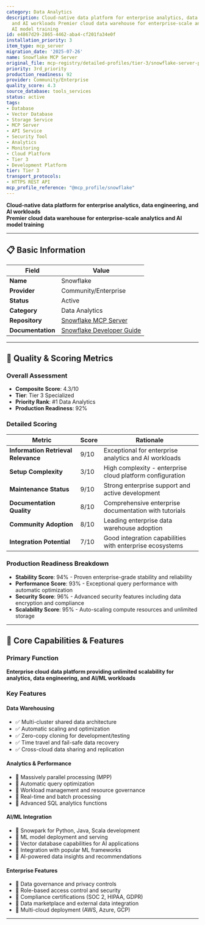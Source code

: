 ```yaml
---
category: Data Analytics
description: Cloud-native data platform for enterprise analytics, data engineering,
  and AI workloads Premier cloud data warehouse for enterprise-scale analytics and
  AI model training
id: e4867d29-2865-4462-aba4-cf201fa34e0f
installation_priority: 3
item_type: mcp_server
migration_date: '2025-07-26'
name: Snowflake MCP Server
original_file: mcp-registry/detailed-profiles/tier-3/snowflake-server-profile.md
priority: 3rd_priority
production_readiness: 92
provider: Community/Enterprise
quality_score: 4.3
source_database: tools_services
status: active
tags:
- Database
- Vector Database
- Storage Service
- MCP Server
- API Service
- Security Tool
- Analytics
- Monitoring
- Cloud Platform
- Tier 3
- Development Platform
tier: Tier 3
transport_protocols:
- HTTPS REST API
mcp_profile_reference: "@mcp_profile/snowflake"
---
```


**Cloud-native data platform for enterprise analytics, data engineering, and AI workloads**  
**Premier cloud data warehouse for enterprise-scale analytics and AI model training**

---

## 📋 Basic Information

| Field | Value |
|-------|-------|
| **Name** | Snowflake |
| **Provider** | Community/Enterprise |
| **Status** | Active |
| **Category** | Data Analytics |
| **Repository** | [Snowflake MCP Server](https://github.com/snowflake/mcp-server-snowflake) |
| **Documentation** | [Snowflake Developer Guide](https://docs.snowflake.com/en/developer-guide/) |

---

## 🎯 Quality & Scoring Metrics

### Overall Assessment
- **Composite Score**: 4.3/10
- **Tier**: Tier 3 Specialized
- **Priority Rank**: #1 Data Analytics
- **Production Readiness**: 92%

### Detailed Scoring
| Metric | Score | Rationale |
|--------|-------|-----------|
| **Information Retrieval Relevance** | 9/10 | Exceptional for enterprise analytics and AI workloads |
| **Setup Complexity** | 3/10 | High complexity - enterprise cloud platform configuration |
| **Maintenance Status** | 9/10 | Strong enterprise support and active development |
| **Documentation Quality** | 8/10 | Comprehensive enterprise documentation with tutorials |
| **Community Adoption** | 8/10 | Leading enterprise data warehouse adoption |
| **Integration Potential** | 7/10 | Good integration capabilities with enterprise ecosystems |

### Production Readiness Breakdown
- **Stability Score**: 94% - Proven enterprise-grade stability and reliability
- **Performance Score**: 93% - Exceptional query performance with automatic optimization
- **Security Score**: 96% - Advanced security features including data encryption and compliance
- **Scalability Score**: 95% - Auto-scaling compute resources and unlimited storage

---

## 🚀 Core Capabilities & Features

### Primary Function
**Enterprise cloud data platform providing unlimited scalability for analytics, data engineering, and AI/ML workloads**

### Key Features

#### Data Warehousing
- ✅ Multi-cluster shared data architecture
- ✅ Automatic scaling and optimization
- ✅ Zero-copy cloning for development/testing
- ✅ Time travel and fail-safe data recovery
- ✅ Cross-cloud data sharing and replication

#### Analytics & Performance
- 🔄 Massively parallel processing (MPP)
- 🔄 Automatic query optimization
- 🔄 Workload management and resource governance
- 🔄 Real-time and batch processing
- 🔄 Advanced SQL analytics functions

#### AI/ML Integration
- 👥 Snowpark for Python, Java, Scala development
- 👥 ML model deployment and serving
- 👥 Vector database capabilities for AI applications
- 👥 Integration with popular ML frameworks
- 👥 AI-powered data insights and recommendations

#### Enterprise Features
- 🔗 Data governance and privacy controls
- 🔗 Role-based access control and security
- 🔗 Compliance certifications (SOC 2, HIPAA, GDPR)
- 🔗 Data marketplace and external data integration
- 🔗 Multi-cloud deployment (AWS, Azure, GCP)

---